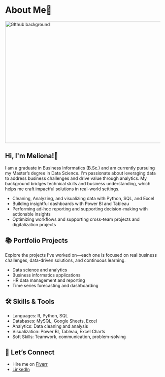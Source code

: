 # About Me🧕
<img width="1584" height="396" alt="GIthub background" src="https://github.com/user-attachments/assets/3774e127-b534-4e5f-9780-fb792090cf11" />



## Hi, I'm Meliona!👋

I am a graduate in Business Informatics (B.Sc.) and am currently pursuing my Master’s degree in Data Science. I'm passionate about leveraging data to address business challenges and drive value through analytics. My background bridges technical skills and business understanding, which helps me craft impactful solutions in real-world settings.
- Cleaning, Analyzing, and visualizing data with Python, SQL, and Excel
- Building insightful dashboards with Power BI and Tableau
- Performing ad-hoc reporting and supporting decision-making with actionable insights
- Optimizing workflows and supporting cross-team projects and digitalization projects

## 📚 Portfolio Projects
Explore the projects I’ve worked on—each one is focused on real business challenges, data-driven solutions, and continuous learning.
- Data science and analytics
- Business informatics applications
- HR data management and reporting
- Time series forecasting and dashboarding

## 🛠️ Skills & Tools
- Languages: R,	Python, SQL
- Databases: MySQL, Google Sheets, Excel
- Analytics: Data cleaning and analysis
- Visualization: Power BI, Tableau, Excel Charts
- Soft Skills: Teamwork, communication, problem-solving

## 🤝 Let’s Connect

- Hire me on [Fiverr](https://www.fiverr.com/s/Eg6mQe8)
- [LinkedIn](http://linkedin.com/in/meliona-meliona)
<!--
**Melionaa/melionaa** is a ✨ _special_ ✨ repository because its `README.md` (this file) appears on your GitHub profile.

Here are some ideas to get you started:

- 🔭 I’m currently working on ...
- 🌱 I’m currently learning ...
- 👯 I’m looking to collaborate on ...
- 🤔 I’m looking for help with ...
- 💬 Ask me about ...
- 📫 How to reach me: ...
- 😄 Pronouns: ...
- ⚡ Fun fact: ...
-->
